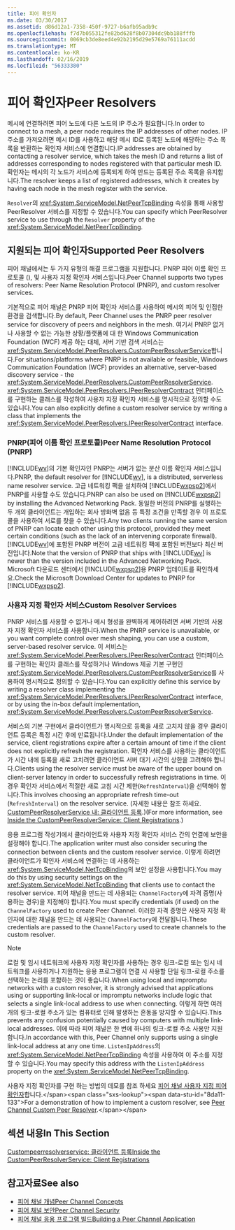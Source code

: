 ```yaml
---
title: 피어 확인자
ms.date: 03/30/2017
ms.assetid: d86d12a1-7358-450f-9727-b6afb95adb9c
ms.openlocfilehash: f7d7b055312fe82bd628f8b07304dc9bb188fffb
ms.sourcegitcommit: 0069cb3de8eed4e92b2195d29e5769a76111acdd
ms.translationtype: MT
ms.contentlocale: ko-KR
ms.lasthandoff: 02/16/2019
ms.locfileid: "56333380"
---
```

# <a name="peer-resolvers"></a><span data-ttu-id="8da11-102">피어 확인자</span><span class="sxs-lookup"><span data-stu-id="8da11-102">Peer Resolvers</span></span>
<span data-ttu-id="8da11-103">메시에 연결하려면 피어 노드에 다른 노드의 IP 주소가 필요합니다.</span><span class="sxs-lookup"><span data-stu-id="8da11-103">In order to connect to a mesh, a peer node requires the IP addresses of other nodes.</span></span> <span data-ttu-id="8da11-104">IP 주소를 가져오려면 메시 ID를 사용하고 해당 메시 ID로 등록된 노드에 해당하는 주소 목록을 반환하는 확인자 서비스에 연결합니다.</span><span class="sxs-lookup"><span data-stu-id="8da11-104">IP addresses are obtained by contacting a resolver service, which takes the mesh ID and returns a list of addresses corresponding to nodes registered with that particular mesh ID.</span></span> <span data-ttu-id="8da11-105">확인자는 메시의 각 노드가 서비스에 등록되게 하여 만드는 등록된 주소 목록을 유지합니다.</span><span class="sxs-lookup"><span data-stu-id="8da11-105">The resolver keeps a list of registered addresses, which it creates by having each node in the mesh register with the service.</span></span>  
  
 <span data-ttu-id="8da11-106">`Resolver`의 <xref:System.ServiceModel.NetPeerTcpBinding> 속성을 통해 사용할 PeerResolver 서비스를 지정할 수 있습니다.</span><span class="sxs-lookup"><span data-stu-id="8da11-106">You can specify which PeerResolver service to use through the `Resolver` property of the <xref:System.ServiceModel.NetPeerTcpBinding>.</span></span>  
  
## <a name="supported-peer-resolvers"></a><span data-ttu-id="8da11-107">지원되는 피어 확인자</span><span class="sxs-lookup"><span data-stu-id="8da11-107">Supported Peer Resolvers</span></span>  
 <span data-ttu-id="8da11-108">피어 채널에서는 두 가지 유형의 해결 프로그램을 지원합니다. PNRP 피어 이름 확인 프로토콜 (), 및 사용자 지정 확인자 서비스입니다.</span><span class="sxs-lookup"><span data-stu-id="8da11-108">Peer Channel supports two types of resolvers: Peer Name Resolution Protocol (PNRP), and custom resolver services.</span></span>  
  
 <span data-ttu-id="8da11-109">기본적으로 피어 채널은 PNRP 피어 확인자 서비스를 사용하여 메시의 피어 및 인접한 환경을 검색합니다.</span><span class="sxs-lookup"><span data-stu-id="8da11-109">By default, Peer Channel uses the PNRP peer resolver service for discovery of peers and neighbors in the mesh.</span></span> <span data-ttu-id="8da11-110">여기서 PNRP 없거나 사용할 수 없는 가능한 상황/플랫폼에 대 한 Windows Communication Foundation (WCF) 제공 하는 대체, 서버 기반 검색 서비스는 <xref:System.ServiceModel.PeerResolvers.CustomPeerResolverService>합니다.</span><span class="sxs-lookup"><span data-stu-id="8da11-110">For situations/platforms where PNRP is not available or feasible, Windows Communication Foundation (WCF) provides an alternative, server-based discovery service - the <xref:System.ServiceModel.PeerResolvers.CustomPeerResolverService>.</span></span> <span data-ttu-id="8da11-111">
  <xref:System.ServiceModel.PeerResolvers.IPeerResolverContract> 인터페이스를 구현하는 클래스를 작성하여 사용자 지정 확인자 서비스를 명시적으로 정의할 수도 있습니다.</span><span class="sxs-lookup"><span data-stu-id="8da11-111">You can also explicitly define a custom resolver service by writing a class that implements the <xref:System.ServiceModel.PeerResolvers.IPeerResolverContract> interface.</span></span>  
  
### <a name="peer-name-resolution-protocol-pnrp"></a><span data-ttu-id="8da11-112">PNRP(피어 이름 확인 프로토콜)</span><span class="sxs-lookup"><span data-stu-id="8da11-112">Peer Name Resolution Protocol (PNRP)</span></span>  
 <span data-ttu-id="8da11-113">[!INCLUDE[wv](../../../../includes/wv-md.md)]의 기본 확인자인 PNRP는 서버가 없는 분산 이름 확인자 서비스입니다.</span><span class="sxs-lookup"><span data-stu-id="8da11-113">PNRP, the default resolver for [!INCLUDE[wv](../../../../includes/wv-md.md)], is a distributed, serverless name resolver service.</span></span> <span data-ttu-id="8da11-114">고급 네트워킹 팩을 설치하여 [!INCLUDE[wxpsp2](../../../../includes/wxpsp2-md.md)]에서 PNRP를 사용할 수도 있습니다.</span><span class="sxs-lookup"><span data-stu-id="8da11-114">PNRP can also be used on [!INCLUDE[wxpsp2](../../../../includes/wxpsp2-md.md)] by installing the Advanced Networking Pack.</span></span> <span data-ttu-id="8da11-115">동일한 버전의 PNRP를 실행하는 두 개의 클라이언트는 개입하는 회사 방화벽 없음 등 특정 조건을 만족할 경우 이 프로토콜을 사용하여 서로를 찾을 수 있습니다.</span><span class="sxs-lookup"><span data-stu-id="8da11-115">Any two clients running the same version of PNRP can locate each other using this protocol, provided they meet certain conditions (such as the lack of an intervening corporate firewall).</span></span> <span data-ttu-id="8da11-116">[!INCLUDE[wv](../../../../includes/wv-md.md)]에 포함된 PNRP 버전이 고급 네트워킹 팩에 포함된 버전보다 최신 버전입니다.</span><span class="sxs-lookup"><span data-stu-id="8da11-116">Note that the version of PNRP that ships with [!INCLUDE[wv](../../../../includes/wv-md.md)] is newer than the version included in the Advanced Networking Pack.</span></span> <span data-ttu-id="8da11-117">Microsoft 다운로드 센터에서 [!INCLUDE[wxpsp2](../../../../includes/wxpsp2-md.md)]용 PNRP 업데이트를 확인하세요.</span><span class="sxs-lookup"><span data-stu-id="8da11-117">Check the Microsoft Download Center for updates to PNRP for [!INCLUDE[wxpsp2](../../../../includes/wxpsp2-md.md)].</span></span>  
  
### <a name="custom-resolver-services"></a><span data-ttu-id="8da11-118">사용자 지정 확인자 서비스</span><span class="sxs-lookup"><span data-stu-id="8da11-118">Custom Resolver Services</span></span>  
 <span data-ttu-id="8da11-119">PNRP 서비스를 사용할 수 없거나 메시 형성을 완벽하게 제어하려면 서버 기반의 사용자 지정 확인자 서비스를 사용합니다.</span><span class="sxs-lookup"><span data-stu-id="8da11-119">When the PNRP service is unavailable, or you want complete control over mesh shaping, you can use a custom, server-based resolver service.</span></span> <span data-ttu-id="8da11-120">이 서비스는 <xref:System.ServiceModel.PeerResolvers.IPeerResolverContract> 인터페이스를 구현하는 확인자 클래스를 작성하거나 Windows 제공 기본 구현인 <xref:System.ServiceModel.PeerResolvers.CustomPeerResolverService>를 사용하여 명시적으로 정의할 수 있습니다.</span><span class="sxs-lookup"><span data-stu-id="8da11-120">You can explicitly define this service by writing a resolver class implementing the <xref:System.ServiceModel.PeerResolvers.IPeerResolverContract> interface, or by using the in-box default implementation, <xref:System.ServiceModel.PeerResolvers.CustomPeerResolverService>.</span></span>  
  
 <span data-ttu-id="8da11-121">서비스의 기본 구현에서 클라이언트가 명시적으로 등록을 새로 고치지 않을 경우 클라이언트 등록은 특정 시간 후에 만료됩니다.</span><span class="sxs-lookup"><span data-stu-id="8da11-121">Under the default implementation of the service, client registrations expire after a certain amount of time if the client does not explicitly refresh the registration.</span></span> <span data-ttu-id="8da11-122">확인자 서비스를 사용하는 클라이언트가 시간 내에 등록을 새로 고치려면 클라이언트 서버 대기 시간의 상한을 고려해야 합니다.</span><span class="sxs-lookup"><span data-stu-id="8da11-122">Clients using the resolver service must be aware of the upper bound on client-server latency in order to successfully refresh registrations in time.</span></span> <span data-ttu-id="8da11-123">이 경우 확인자 서비스에서 적절한 새로 고침 시간 제한(`RefreshInterval`)을 선택해야 합니다.</span><span class="sxs-lookup"><span data-stu-id="8da11-123">This involves choosing an appropriate refresh time-out (`RefreshInterval`) on the resolver service.</span></span> <span data-ttu-id="8da11-124">(자세한 내용은 참조 하세요. [CustomPeerResolverService 내: 클라이언트 등록](../../../../docs/framework/wcf/feature-details/inside-the-custompeerresolverservice-client-registrations.md).)</span><span class="sxs-lookup"><span data-stu-id="8da11-124">(For more information, see [Inside the CustomPeerResolverService: Client Registrations](../../../../docs/framework/wcf/feature-details/inside-the-custompeerresolverservice-client-registrations.md).)</span></span>  
  
 <span data-ttu-id="8da11-125">응용 프로그램 작성기에서 클라이언트와 사용자 지정 확인자 서비스 간의 연결에 보안을 설정해야 합니다.</span><span class="sxs-lookup"><span data-stu-id="8da11-125">The application writer must also consider securing the connection between clients and the custom resolver service.</span></span> <span data-ttu-id="8da11-126">이렇게 하려면 클라이언트가 확인자 서비스에 연결하는 데 사용하는 <xref:System.ServiceModel.NetTcpBinding>의 보안 설정을 사용합니다.</span><span class="sxs-lookup"><span data-stu-id="8da11-126">You may do this by using security settings on the <xref:System.ServiceModel.NetTcpBinding> that clients use to contact the resolver service.</span></span> <span data-ttu-id="8da11-127">피어 채널을 만드는 데 사용되는 `ChannelFactory`에 자격 증명(사용하는 경우)을 지정해야 합니다.</span><span class="sxs-lookup"><span data-stu-id="8da11-127">You must specify credentials (if used) on the `ChannelFactory` used to create Peer Channel.</span></span> <span data-ttu-id="8da11-128">이러한 자격 증명은 사용자 지정 확인자에 대한 채널을 만드는 데 사용되는 `ChannelFactory`에 전달됩니다.</span><span class="sxs-lookup"><span data-stu-id="8da11-128">These credentials are passed to the `ChannelFactory` used to create channels to the custom resolver.</span></span>  
  
> [!NOTE]
>  <span data-ttu-id="8da11-129">로컬 및 임시 네트워크에 사용자 지정 확인자를 사용하는 경우 링크-로컬 또는 임시 네트워크를 사용하거나 지원하는 응용 프로그램이 연결 시 사용할 단일 링크-로컬 주소를 선택하는 논리를 포함하는 것이 좋습니다.</span><span class="sxs-lookup"><span data-stu-id="8da11-129">When using local and impromptu networks with a custom resolver, it is strongly advised that applications using or supporting link-local or impromptu networks include logic that selects a single link-local address to use when connecting.</span></span> <span data-ttu-id="8da11-130">이렇게 하면 여러 개의 링크-로컬 주소가 있는 컴퓨터로 인해 발생하는 혼동을 방지할 수 있습니다.</span><span class="sxs-lookup"><span data-stu-id="8da11-130">This prevents any confusion potentially caused by computers with multiple link-local addresses.</span></span> <span data-ttu-id="8da11-131">이에 따라 피어 채널은 한 번에 하나의 링크-로컬 주소 사용만 지원합니다.</span><span class="sxs-lookup"><span data-stu-id="8da11-131">In accordance with this, Peer Channel only supports using a single link-local address at any one time.</span></span> <span data-ttu-id="8da11-132">
  `ListenIpAddress`의 <xref:System.ServiceModel.NetPeerTcpBinding> 속성을 사용하여 이 주소를 지정할 수 있습니다.</span><span class="sxs-lookup"><span data-stu-id="8da11-132">You may specify this address with the `ListenIpAddress` property on the <xref:System.ServiceModel.NetPeerTcpBinding>.</span></span>  
  
 <span data-ttu-id="8da11-133">사용자 지정 확인자를 구현 하는 방법의 데모를 참조 하세요 [피어 채널 사용자 지정 피어 확인자](https://docs.microsoft.com/previous-versions/dotnet/netframework-3.5/ms751466(v=vs.90))합니다.</span><span class="sxs-lookup"><span data-stu-id="8da11-133">For a demonstration of how to implement a custom resolver, see [Peer Channel Custom Peer Resolver](https://docs.microsoft.com/previous-versions/dotnet/netframework-3.5/ms751466(v=vs.90)).</span></span>  
  
## <a name="in-this-section"></a><span data-ttu-id="8da11-134">섹션 내용</span><span class="sxs-lookup"><span data-stu-id="8da11-134">In This Section</span></span>  
 [<span data-ttu-id="8da11-135">Custompeerresolverservice: 클라이언트 등록</span><span class="sxs-lookup"><span data-stu-id="8da11-135">Inside the CustomPeerResolverService: Client Registrations</span></span>](../../../../docs/framework/wcf/feature-details/inside-the-custompeerresolverservice-client-registrations.md)  
  
## <a name="see-also"></a><span data-ttu-id="8da11-136">참고자료</span><span class="sxs-lookup"><span data-stu-id="8da11-136">See also</span></span>
- [<span data-ttu-id="8da11-137">피어 채널 개념</span><span class="sxs-lookup"><span data-stu-id="8da11-137">Peer Channel Concepts</span></span>](../../../../docs/framework/wcf/feature-details/peer-channel-concepts.md)
- [<span data-ttu-id="8da11-138">피어 채널 보안</span><span class="sxs-lookup"><span data-stu-id="8da11-138">Peer Channel Security</span></span>](../../../../docs/framework/wcf/feature-details/peer-channel-security.md)
- [<span data-ttu-id="8da11-139">피어 채널 응용 프로그램 빌드</span><span class="sxs-lookup"><span data-stu-id="8da11-139">Building a Peer Channel Application</span></span>](../../../../docs/framework/wcf/feature-details/building-a-peer-channel-application.md)
